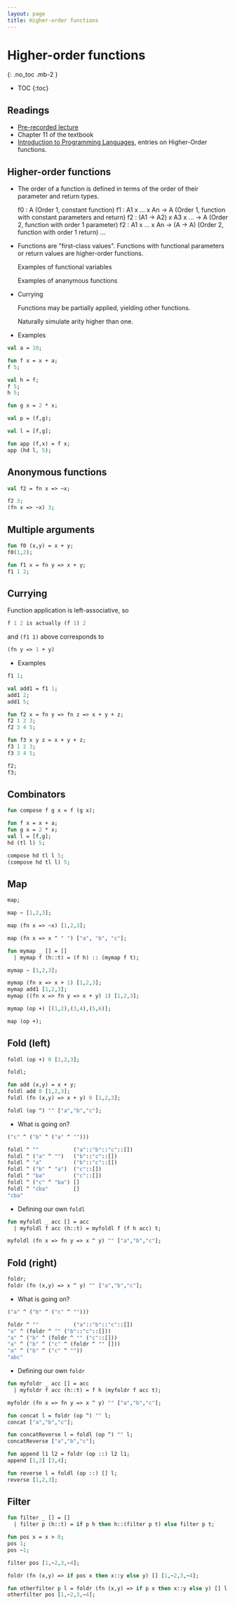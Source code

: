 ```yaml
---
layout: page
title: Higher-order functions
---
```


# Higher-order functions
{: .no_toc .mb-2 }

- TOC
{:toc}

## Readings

- [Pre-recorded lecture](https://www.youtube.com/playlist?list=PLeIbBi3CwMZyLPWOzBEkBu15ng1F2eIvX)
- Chapter 11 of the textbook
- [Introduction to Programming Languages](https://en.wikibooks.org/wiki/Introduction_to_Programming_Languages), entries on Higher-Order functions.


## Higher-order functions

- The order of a function is defined in terms of the order of their parameter and return types.

  f0 : A                           (Order 1, constant function)
  f1 : A1 x ... x An -> A          (Order 1, function with constant parameters and return)
  f2 : (A1 -> A2) x A3 x ... -> A  (Order 2, function with order 1 parameter)
  f2 : A1 x ... x An -> (A -> A)   (Order 2, function with order 1 return)
  ...

- Functions are "first-class values". Functions with functional
  parameters or return values are higher-order functions.

  Examples of functional variables

  Examples of ananymous functions

- Currying

  Functions may be partially applied, yielding other functions.

  Naturally simulate arity higher than one.

- Examples

```ocaml
val a = 10;

fun f x = x + a;
f 5;

val h = f;
f 5;
h 5;

fun g x = 2 * x;

val p = (f,g);

val l = [f,g];

fun app (f,x) = f x;
app (hd l, 5);
```

## Anonymous functions

```ocaml
val f2 = fn x => ~x;

f2 3;
(fn x => ~x) 3;
```

## Multiple arguments

``` ocaml
fun f0 (x,y) = x + y;
f0(1,2);

fun f1 x = fn y => x + y;
f1 1 2;
```

## Currying

Function application is left-associative, so

  ``` ocaml
  f 1 2 is actually (f 1) 2
  ```

and `(f1 1)` above corresponds to

``` ocaml
(fn y => 1 + y)
```
- Examples

``` ocaml
f1 1;

val add1 = f1 1;
add1 2;
add1 5;

fun f2 x = fn y => fn z => x + y + z;
f2 1 2 3;
f2 3 4 5;

fun f3 x y z = x + y + z;
f3 1 2 3;
f3 3 4 5;

f2;
f3;
```

## Combinators

``` ocaml
fun compose f g x = f (g x);

fun f x = x + a;
fun g x = 2 * x;
val l = [f,g];
hd (tl l) 5;

compose hd tl l 5;
(compose hd tl l) 5;
```

## Map

``` ocaml
map;

map ~ [1,2,3];

map (fn x => ~x) [1,2,3];

map (fn x => x ^ " ") ["a", "b", "c"];

fun mymap _ [] = []
  | mymap f (h::t) = (f h) :: (mymap f t);

mymap ~ [1,2,3];

mymap (fn x => x + 1) [1,2,3];
mymap add1 [1,2,3];
mymap ((fn x => fn y => x + y) 1) [1,2,3];

mymap (op +) [(1,2),(3,4),(5,6)];

map (op +);
```

## Fold (left)

``` ocaml
foldl (op +) 0 [1,2,3];

foldl;

fun add (x,y) = x + y;
foldl add 0 [1,2,3];
foldl (fn (x,y) => x + y) 0 [1,2,3];

foldl (op ^) "" ["a","b","c"];
```

- What is going on?

``` ocaml
("c" ^ ("b" ^ ("a" ^ "")))

foldl ^ ""           ("a"::"b"::"c"::[])
foldl ^ ("a" ^ "")   ("b"::"c"::[])
foldl ^ "a"          ("b"::"c"::[])
foldl ^ ("b" ^ "a")  ("c"::[])
foldl ^ "ba"         ("c"::[])
foldl ^ ("c" ^ "ba") []
foldl ^ "cba"        []
"cba"
```

- Defining our own `foldl`

``` ocaml
fun myfoldl _ acc [] = acc
  | myfoldl f acc (h::t) = myfoldl f (f h acc) t;

myfoldl (fn x => fn y => x ^ y) "" ["a","b","c"];
```

## Fold (right)

```ocaml
foldr;
foldr (fn (x,y) => x ^ y) "" ["a","b","c"];
```

- What is going on?

``` ocaml
("a" ^ ("b" ^ ("c" ^ "")))

foldr ^ ""           ("a"::"b"::"c"::[])
"a" ^ (foldr ^ "" ("b"::"c"::[]))
"a" ^ ("b" ^ (foldr ^ "" ("c"::[]))
"a" ^ ("b" ^ ("c" ^ (foldr ^ "" []))
"a" ^ ("b" ^ ("c" ^ ""))
"abc"
```

- Defining our own `foldr`

``` ocaml
fun myfoldr _ acc [] = acc
  | myfoldr f acc (h::t) = f h (myfoldr f acc t);

myfoldr (fn x => fn y => x ^ y) "" ["a","b","c"];

fun concat l = foldr (op ^) "" l;
concat ["a","b","c"];

fun concatReverse l = foldl (op ^) "" l;
concatReverse ["a","b","c"];

fun append l1 l2 = foldr (op ::) l2 l1;
append [1,2] [3,4];

fun reverse l = foldl (op ::) [] l;
reverse [1,2,3];
```

## Filter

``` ocaml
fun filter _ [] = []
  | filter p (h::t) = if p h then h::(filter p t) else filter p t;

fun pos x = x > 0;
pos 1;
pos ~1;

filter pos [1,~2,3,~4];

foldr (fn (x,y) => if pos x then x::y else y) [] [1,~2,3,~4];

fun otherfilter p l = foldr (fn (x,y) => if p x then x::y else y) [] l;
otherfilter pos [1,~2,3,~4];
```
